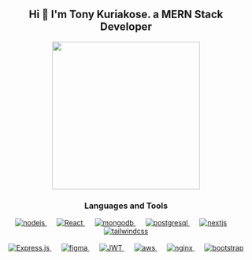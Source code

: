 <h2 align="center">Hi 👋 I'm Tony Kuriakose. a MERN Stack Developer</h2>

<div align="center">
    <img src="https://user-images.githubusercontent.com/97904458/200912394-9ab7bea1-30fa-4a70-a460-d53e759c511c.gif" style="width: 300px;" alt="">
</div>

<h3 align="center">Languages and Tools</h3>
<p align="center">
    <p align="center"> 
        <a href="https://nodejs.org" target="_blank" rel="noreferrer"> 
            <img src="https://img.shields.io/badge/node.js-6DA55F?style=for-the-badge&logo=node.js&logoColor=white" alt="nodejs" /> 
        </a>
        <span style="margin-right: 20px;"></span>
        <a href="https://reactjs.org/" target="_blank" rel="noreferrer">
            <img src="https://img.shields.io/badge/React-%2320232a.svg?style=for-the-badge&logo=react&logoColor=%2361DAFB" alt="React" />
        </a>
        <span style="margin-right: 20px;"></span>
        <a href="https://www.mongodb.com/" target="_blank" rel="noreferrer"> 
            <img src="https://img.shields.io/badge/MongoDB-%234ea94b.svg?style=for-the-badge&logo=mongodb&logoColor=white" alt="mongodb" /> 
        </a>
        <span style="margin-right: 20px;"></span>
        <a href="https://www.postgresql.org/" target="_blank" rel="noreferrer"> 
            <img src="https://img.shields.io/badge/PostgreSQL-%23316192.svg?style=for-the-badge&logo=postgresql&logoColor=white" alt="postgresql" />
        </a>
        <span style="margin-right: 20px;"></span>
        <a href="https://nextjs.org/" target="_blank" rel="noreferrer"> 
            <img src="https://img.shields.io/badge/Next.js-%23000000.svg?style=for-the-badge&logo=next.js&logoColor=white" alt="nextjs" />
        </a>
        <span style="margin-right: 20px;"></span>
        <a href="https://tailwindcss.com/" target="_blank" rel="noreferrer"> 
            <img src="https://img.shields.io/badge/Tailwind%20CSS-%2338B2AC.svg?style=for-the-badge&logo=tailwind-css&logoColor=white" alt="tailwindcss" />
        </a>
        <br><br>
        <a href="https://expressjs.com/" target="_blank" rel="noreferrer">
            <img src="https://img.shields.io/badge/express.js-%23404D59.svg?style=for-the-badge&logo=express&logoColor=%2361DAFB" alt="Express.js" />
        </a>
        <span style="margin-right: 20px;"></span>
        <a href="https://www.figma.com/" target="_blank" rel="noreferrer"> 
            <img src="https://img.shields.io/badge/figma-%23F24E1E.svg?style=for-the-badge&logo=figma&logoColor=white" alt="figma"/> 
        </a> 
        <span style="margin-right: 20px;"></span>      
        <a href="#" target="_blank" rel="noreferrer">
            <img src="https://img.shields.io/badge/JWT-black?style=for-the-badge&logo=JSON%20web%20tokens" alt="JWT" />
        </a>
        <span style="margin-right: 20px;"></span>
        <a href="https://aws.amazon.com" target="_blank" rel="noreferrer"> 
            <img src="https://img.shields.io/badge/AWS-%23FF9900.svg?style=for-the-badge&logo=amazon-aws&logoColor=white" alt="aws" /> 
        </a>         
        <span style="margin-right: 20px;"></span>     
        <a href="https://www.nginx.com" target="_blank" rel="noreferrer"> 
            <img src="https://img.shields.io/badge/nginx-%23009639.svg?style=for-the-badge&logo=nginx&logoColor=white" alt="nginx" /> 
        </a> 
        <span style="margin-right: 20px;"></span>
        <a href="https://getbootstrap.com" target="_blank" rel="noreferrer"> 
            <img src="https://img.shields.io/badge/bootstrap-%238511FA.svg?style=for-the-badge&logo=bootstrap&logoColor=white" alt="bootstrap" /> 
        </a> 
    </p>  
</p>

<div align="center">
    <img src="https://github-readme-stats.vercel.app/api/top-langs/?username=tonykuriakose&theme=dark&hide_border=true&include_all_commits=false&count_private=false&layout=compact" alt=""><br>
    <img src="https://github-readme-stats.vercel.app/api?username=tonykuriakose&theme=dark&hide_border=true&include_all_commits=false&count_private=false" alt="">
    <img src="https://github-readme-streak-stats.herokuapp.com/?user=tonykuriakose&theme=dark&hide_border=true" alt="">
</div>
